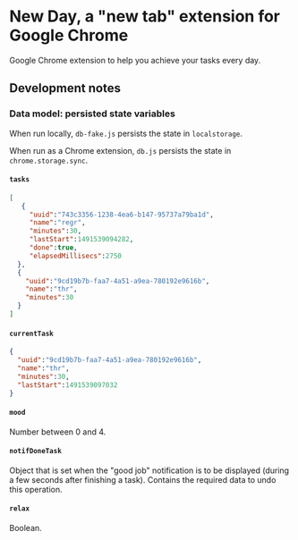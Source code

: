 # New Day, a "new tab" extension for Google Chrome

Google Chrome extension to help you achieve your tasks every day.

## Development notes

### Data model: persisted state variables

When run locally, `db-fake.js` persists the state in `localstorage`.

When run as a Chrome extension, `db.js` persists the state in `chrome.storage.sync`.

#### `tasks`

```json
[
   {
     "uuid":"743c3356-1238-4ea6-b147-95737a79ba1d",
     "name":"regr",
     "minutes":30,
     "lastStart":1491539094282,
     "done":true,
     "elapsedMillisecs":2750
  },
  {
    "uuid":"9cd19b7b-faa7-4a51-a9ea-780192e9616b",
    "name":"thr",
    "minutes":30
  }
]
```

#### `currentTask`

```json
{
  "uuid":"9cd19b7b-faa7-4a51-a9ea-780192e9616b",
  "name":"thr",
  "minutes":30,
  "lastStart":1491539097032
}
```

#### `mood`

Number between 0 and 4.

#### `notifDoneTask`

Object that is set when the "good job" notification is to be displayed (during a few seconds after finishing a task). Contains the required data to undo this operation.

#### `relax`

Boolean.
